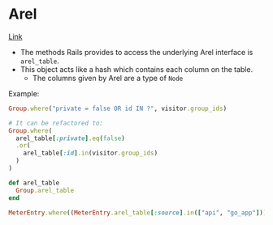 # Arel

[Link](https://thoughtbot.com/blog/using-arel-to-compose-sql-queries)

- The methods Rails provides to access the underlying Arel interface is `arel_table`.
- This object acts like a hash which contains each column on the table.
  - The columns given by Arel are a type of `Node`

Example:

```ruby
Group.where("private = false OR id IN ?", visitor.group_ids)

# It can be refactored to:
Group.where(
  arel_table[:private].eq(false)
  .or(
    arel_table[:id].in(visitor.group_ids)
  )
)

def arel_table
  Group.arel_table
end

MeterEntry.where((MeterEntry.arel_table[:source].in(["api", "go_app"])))
```
